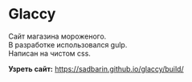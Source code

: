 # Glaccy
 
Сайт магазина мороженого.  
В разработке использовался gulp.  
Написан на чистом css.  

**Узреть сайт:** https://sadbarin.github.io/glaccy/build/
